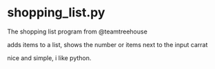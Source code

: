 # shopping_list.py
The shopping list program from @teamtreehouse

adds items to a list,
shows the number or items next to the input carrat

nice and simple, i like python.
